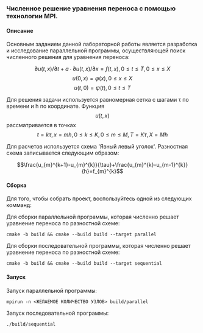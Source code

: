 ### Численное решение уравнения переноса с помощью технологии **MPI**.

#### Описание
Основным заданием данной лабораторной работы является разработка и исследование параллельной программы, осуществляющей поиск численного решения для уравнения переноса:

$$∂u(t,x)/∂t + a∙∂u(t,x)/∂x = f(t,x), 0≤t≤T, 0≤x≤X$$
$$u(0,x) = φ(x), 0≤x≤X$$
$$u(t,0) = ψ(t), 0≤t≤T$$

Для решения задачи используется равномерная сетка с шагами τ по времени и h по координате. Функция $$u(t,x)$$ рассматривается в точках $$t=kτ, x=mh, 0≤k≤K, 0≤m≤M, T=Kτ, X=Mh$$

Для расчетов используется схема 'Явный левый уголок'. Разностная схема записывается следующим образом:

$$\frac{u_{m}^{k+1}-u_{m}^{k}}{\tau}+\frac{u_{m}^{k}-u_{m-1}^{k}}{h}=f_{m}^{k}$$

#### Сборка
Для того, чтобы собрать проект, воспользуйтесь одной из следующих комманд:

Для сборки параллельной программы, которая численно решает уравнение переноса по разностной схеме:
```
cmake -b build && cmake --build build --target parallel
```

Для сборки последовательной программы, которая численно решает уравнение
переноса по разностной схеме:
```
cmake -b build && cmake --build build --target sequential
```

#### Запуск
Запуск параллельной программы:
```
mpirun -n <ЖЕЛАЕМОЕ КОЛИЧЕСТВО УЗЛОВ> build/parallel
```
Запуск последовательной программы:
```
./build/sequential
```
